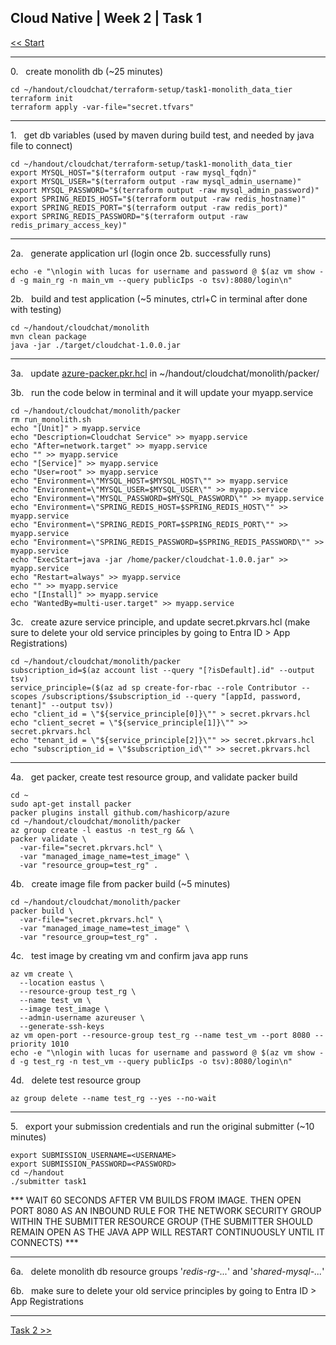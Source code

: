## Cloud Native | Week 2 | Task 1

[<< Start](https://github.com/AFC-AI2C-Cohort-04/coleman-code/blob/main/cloud_native/week_2/start.md)

---

0.   create monolith db (~25 minutes)
```
cd ~/handout/cloudchat/terraform-setup/task1-monolith_data_tier
terraform init
terraform apply -var-file="secret.tfvars"
```

---

1.   get db variables (used by maven during build test, and needed by java file to connect)
```
cd ~/handout/cloudchat/terraform-setup/task1-monolith_data_tier
export MYSQL_HOST="$(terraform output -raw mysql_fqdn)"
export MYSQL_USER="$(terraform output -raw mysql_admin_username)"
export MYSQL_PASSWORD="$(terraform output -raw mysql_admin_password)"
export SPRING_REDIS_HOST="$(terraform output -raw redis_hostname)"
export SPRING_REDIS_PORT="$(terraform output -raw redis_port)"
export SPRING_REDIS_PASSWORD="$(terraform output -raw redis_primary_access_key)"
```

---

2a.   generate application url (login once 2b. successfully runs)
```
echo -e "\nlogin with lucas for username and password @ $(az vm show -d -g main_rg -n main_vm --query publicIps -o tsv):8080/login\n"
```

2b.   build and test application (~5 minutes, ctrl+C in terminal after done with testing)
```
cd ~/handout/cloudchat/monolith
mvn clean package
java -jar ./target/cloudchat-1.0.0.jar
```

---

3a.   update [azure-packer.pkr.hcl](https://github.com/AFC-AI2C-Cohort-04/coleman-code/blob/main/cloud_native/week_2/azure-packer.pkr.hcl) in ~/handout/cloudchat/monolith/packer/

3b.   run the code below in terminal and it will update your myapp.service
```
cd ~/handout/cloudchat/monolith/packer
rm run_monolith.sh
echo "[Unit]" > myapp.service
echo "Description=Cloudchat Service" >> myapp.service
echo "After=network.target" >> myapp.service
echo "" >> myapp.service
echo "[Service]" >> myapp.service
echo "User=root" >> myapp.service
echo "Environment=\"MYSQL_HOST=$MYSQL_HOST\"" >> myapp.service
echo "Environment=\"MYSQL_USER=$MYSQL_USER\"" >> myapp.service
echo "Environment=\"MYSQL_PASSWORD=$MYSQL_PASSWORD\"" >> myapp.service
echo "Environment=\"SPRING_REDIS_HOST=$SPRING_REDIS_HOST\"" >> myapp.service
echo "Environment=\"SPRING_REDIS_PORT=$SPRING_REDIS_PORT\"" >> myapp.service
echo "Environment=\"SPRING_REDIS_PASSWORD=$SPRING_REDIS_PASSWORD\"" >> myapp.service
echo "ExecStart=java -jar /home/packer/cloudchat-1.0.0.jar" >> myapp.service
echo "Restart=always" >> myapp.service
echo "" >> myapp.service
echo "[Install]" >> myapp.service
echo "WantedBy=multi-user.target" >> myapp.service
```

3c.   create azure service principle, and update secret.pkrvars.hcl (make sure to delete your old service principles by going to Entra ID > App Registrations)
```
cd ~/handout/cloudchat/monolith/packer
subscription_id=$(az account list --query "[?isDefault].id" --output tsv)
service_principle=($(az ad sp create-for-rbac --role Contributor --scopes /subscriptions/$subscription_id --query "[appId, password, tenant]" --output tsv))
echo "client_id = \"${service_principle[0]}\"" > secret.pkrvars.hcl
echo "client_secret = \"${service_principle[1]}\"" >> secret.pkrvars.hcl
echo "tenant_id = \"${service_principle[2]}\"" >> secret.pkrvars.hcl
echo "subscription_id = \"$subscription_id\"" >> secret.pkrvars.hcl
```

---

4a.   get packer, create test resource group, and validate packer build
```
cd ~
sudo apt-get install packer
packer plugins install github.com/hashicorp/azure
cd ~/handout/cloudchat/monolith/packer
az group create -l eastus -n test_rg && \
packer validate \
  -var-file="secret.pkrvars.hcl" \
  -var "managed_image_name=test_image" \
  -var "resource_group=test_rg" .
```

4b.   create image file from packer build (~5 minutes)
```
cd ~/handout/cloudchat/monolith/packer
packer build \
  -var-file="secret.pkrvars.hcl" \
  -var "managed_image_name=test_image" \
  -var "resource_group=test_rg" .
```

4c.   test image by creating vm and confirm java app runs
```
az vm create \
  --location eastus \
  --resource-group test_rg \
  --name test_vm \
  --image test_image \
  --admin-username azureuser \
  --generate-ssh-keys
az vm open-port --resource-group test_rg --name test_vm --port 8080 --priority 1010
echo -e "\nlogin with lucas for username and password @ $(az vm show -d -g test_rg -n test_vm --query publicIps -o tsv):8080/login\n"
```

4d.   delete test resource group
```
az group delete --name test_rg --yes --no-wait
```

---

5.   export your submission credentials and run the original submitter (~10 minutes)
```
export SUBMISSION_USERNAME=<USERNAME>
export SUBMISSION_PASSWORD=<PASSWORD>
cd ~/handout
./submitter task1
```

*** WAIT 60 SECONDS AFTER VM BUILDS FROM IMAGE. THEN OPEN PORT 8080 AS AN INBOUND RULE FOR THE NETWORK SECURITY GROUP WITHIN THE SUBMITTER RESOURCE GROUP (THE SUBMITTER SHOULD REMAIN OPEN AS THE JAVA APP WILL RESTART CONTINUOUSLY UNTIL IT CONNECTS) ***

---

6a.   delete monolith db resource groups '*redis-rg-...*' and '*shared-mysql-...*'

6b.   make sure to delete your old service principles by going to Entra ID > App Registrations

---

[Task 2 >>](https://github.com/AFC-AI2C-Cohort-04/coleman-code/blob/main/cloud_native/week_2/task_2.md)
